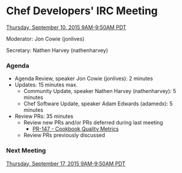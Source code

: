 # Chef Developers' IRC Meeting

[Thursday, September 10, 2015 9AM-9:50AM PDT](http://everytimezone.com/#2015-9-10,240,cn3)

Moderator:  Jon Cowie (jonlives)

Secretary:  Nathen Harvey (nathenharvey)

### Agenda
* Agenda Review, speaker Jon Cowie (jonlives): 2 minutes
* Updates: 15 minutes max.
  * Community Update, speaker Nathen Harvey (nathenharvey): 5 minutes
  * Chef Software Update, speaker Adam Edwards (adamedx): 5 minutes
* Review PRs:  35 minutes
  * Review new PRs and/or PRs deferred during last meeting
    * [PR-147 - Cookbook Quality Metrics](https://github.com/chef/chef-rfc/pull/147)
  * Review PRs previously discussed

### Next Meeting

[Thursday, September 17, 2015 9AM-9:50AM PDT](http://everytimezone.com/#2015-9-17,240,cn3)
